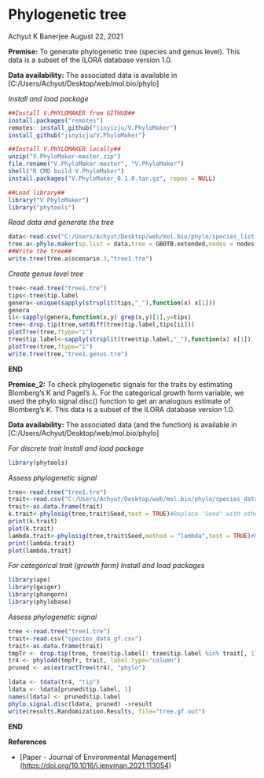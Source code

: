 Phylogenetic tree
================
Achyut K Banerjee
August 22, 2021

**Premise:** To generate phylogenetic tree (species and genus level).
This data is a subset of the ILORA database version 1.0.

**Data availability:** The associated data is available in
\[C:/Users/Achyut/Desktop/web/mol.bio/phylo\]

*Install and load package*

``` r
##Install V.PHYLOMAKER from GITHUB##
install.packages("remotes")
remotes::install_github("jinyizju/V.PhyloMaker")
install_github("jinyizju/V.PhyloMaker")

##Install V.PHYLOMAKER locally##
unzip("V.PhyloMaker-master.zip")
file.rename("V.PhyloMaker-master", "V.PhyloMaker")
shell("R CMD build V.PhyloMaker")
install.packages("V.PhyloMaker_0.1.0.tar.gz", repos = NULL)

##Load library##
library("V.PhyloMaker")
library("phytools")
```

*Read data and generate the tree*

``` r
data<-read.csv("C:/Users/Achyut/Desktop/web/mol.bio/phylo/species_list.csv")
tree.a<-phylo.maker(sp.list = data,tree = GBOTB.extended,nodes = nodes.info.1,scenarios = "S3")
##Write the tree##
write.tree(tree.a$scenario.3,"tree1.tre")
```

*Create genus level tree*

``` r
tree<-read.tree("tree1.tre")
tips<-tree$tip.label
genera<-unique(sapply(strsplit(tips,"_"),function(x) x[1]))
genera
ii<-sapply(genera,function(x,y) grep(x,y)[1],y=tips)
tree<-drop.tip(tree,setdiff(tree$tip.label,tips[ii]))
plotTree(tree,ftype="i")
tree$tip.label<-sapply(strsplit(tree$tip.label,"_"),function(x) x[1])
plotTree(tree,ftype="i")
write.tree(tree,"tree1.genus.tre")
```

**END**

**Premise\_2:** To check phylogenetic signals for the traits by
estimating Blomberg’s K and Pagel’s λ. For the categorical growth form
variable, we used the phylo.signal.disc() function to get an analogous
estimate of Blomberg’s K. This data is a subset of the ILORA database
version 1.0.

**Data availability:** The associated data (and the function) is
available in \[C:/Users/Achyut/Desktop/web/mol.bio/phylo\]

*For discrete trait* *Install and load package*

``` r
library(phytools)
```

*Assess phylogenetic signal*

``` r
tree<-read.tree("tree1.tre")
trait<-read.csv("C:/Users/Achyut/Desktop/web/mol.bio/phylo/species_data.csv")
trait<-as.data.frame(trait)
k.trait<-phylosig(tree,trait$Seed,test = TRUE)#Replace 'Seed' with other traits#
print(k.trait)
plot(k.trait)
lambda.trait<-phylosig(tree,trait$Seed,method = "lambda",test = TRUE)#Replace 'Seed' with other traits#
print(lambda.trait)
plot(lambda.trait)
```

*For categorical trait (growth form)* *Install and load packages*

``` r
library(ape)
library(geiger)
library(phangorn)
library(phylobase)
```

*Assess phylogenetic signal*

``` r
tree <-read.tree("tree1.tre")
trait<-read.csv("species_data_gf.csv")
trait<-as.data.frame(trait)
tmpTr <- drop.tip(tree, tree$tip.label[! tree$tip.label %in% trait[, 1]])
tr4 <- phylo4d(tmpTr, trait, label.type="column")
pruned <- as(extractTree(tr4), "phylo")

ldata <- tdata(tr4, "tip")
ldata <- ldata[pruned$tip.label, 1]
names(ldata) <- pruned$tip.label
phylo.signal.disc(ldata, pruned) ->result
write(result$.Randomization.Results, file="tree.gf.out")
```

**END**

**References**

-   \[Paper - Journal of Environmental Management\]
    (<https://doi.org/10.1016/j.jenvman.2021.113054>)
